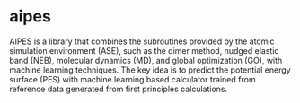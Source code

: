 # aipes
AIPES is a library that combines the subroutines provided by the atomic
simulation environment (ASE), such as the dimer method, nudged elastic band (NEB), molecular dynamics (MD), and global optimization (GO), with machine learning techniques. The key idea is to predict the potential energy surface (PES) with machine learning based calculator trained from reference data generated from first principles calculations.